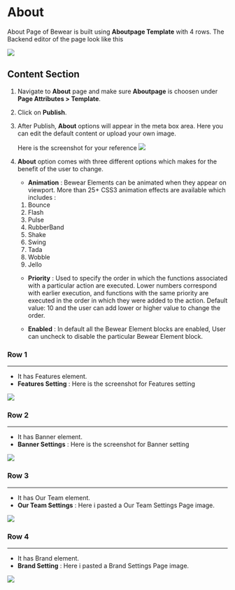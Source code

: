 
# About

About Page of Bewear is built using **Aboutpage Template** with 4 rows. The Backend editor of the page look like this

![](http://transvelo.github.io/docs/bewear/images/about-page-setting.png)

## Content Section

1. Navigate to **About** page and make sure **Aboutpage** is choosen under **Page Attributes > Template**.
2. Click on **Publish**.
3. After Publish, **About** options will appear in the meta box area. Here you can edit the default content or upload your own image.

    Here is the screenshot for your reference
    ![](http://transvelo.github.io/docs/bewear/images/about-option.png)

4. **About** option comes with three different options which makes for the benefit of the user to change.
    * **Animation** : Bewear Elements can be animated when they appear on viewport. More than 25+ CSS3 animation effects are available which includes :

    1. Bounce
    2. Flash
    3. Pulse
    4. RubberBand
    5. Shake
    6. Swing
    7. Tada
    8. Wobble
    9. Jello

    * **Priority** : Used to specify the order in which the functions associated with a particular action are executed. Lower numbers correspond with earlier execution, and functions with the same priority are executed in the order in which they were added to the action. Default value: 10 and the user can add lower or higher value to change the order.

    * **Enabled** : In default all the Bewear Element blocks are enabled, User can uncheck to disable the particular Bewear Element block.

### Row 1
---
* It has Features element.
* **Features Setting** : Here is the screenshot for Features setting

![](http://transvelo.github.io/docs/bewear/images/about-feature-setting.png)

### Row 2
---
* It has Banner element.
* **Banner Settings** : Here is the screenshot for Banner setting

![](http://transvelo.github.io/docs/bewear/images/about-process-setting.png)


### Row 3
---
* It has Our Team element.
* **Our Team Settings** : Here i pasted a Our Team Settings Page image.

![](http://transvelo.github.io/docs/bewear/images/about-team-setting.png)

### Row 4
---
* It has Brand element.
* **Brand Setting** : Here i pasted a Brand Settings Page image.

![](http://transvelo.github.io/docs/bewear/images/about-brand-setting.png)

